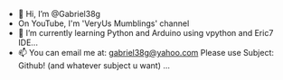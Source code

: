 - 👋 Hi, I’m @Gabriel38g
- On YouTube, I'm 'VeryUs Mumblings' channel
- 🌱 I’m currently learning Python and Arduino using vpython and Eric7 IDE...
- 📫 You can email me at: gabriel38g@yahoo.com Please use Subject: Github! (and whatever subject u want)  ...

<!---
Gabriel38g/Gabriel38g is a ✨ special ✨ repository because its `README.md` (this file) appears on your GitHub profile.
You can click the Preview link to take a look at your changes.
--->
